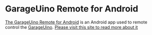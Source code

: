 GarageUino Remote for Android
=============================

[The GarageUino Remote for Android](http://xdevelopers.net/2012/08/garageuino/) is an Android app used to remote control the [GarageUino](https://github.com/hagronnestad/GarageUino).
[Please visit this site to read more about it](http://xdevelopers.net/2012/08/garageuino/)